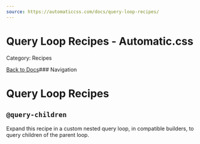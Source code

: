```yaml
---
source: https://automaticcss.com/docs/query-loop-recipes/
---
```


# Query Loop Recipes - Automatic.css

Category: Recipes

[Back to Docs](https://automaticcss.com/docs)### Navigation

# Query Loop Recipes

## `@query-children`

Expand this recipe in a custom nested query loop, in compatible builders, to query children of the parent loop.

